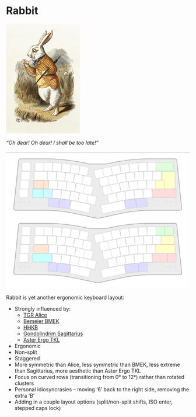 # Rabbit

![White Rabbit painting by John Tenniel](img/white-rabbit-john-tenniel-mini.png)

*“Oh dear! Oh dear! I shall be too late!”*

![preliminary keyboard layout for Rabbit](img/rabbit-prelim-10.png)

Rabbit is yet another ergonomic keyboard layout:
* Strongly influenced by:
  * [TGR Alice](https://geekhack.org/index.php?topic=95009.0)
  * [Bemeier BMEK](https://github.com/bemeier/bmek)
  * [HHKB](https://www.hhkeyboard.com/)
  * [Gondolindrim Sagittarius](https://geekhack.org/index.php?topic=107023.0)
  * [Aster Ergo TKL](https://geekhack.org/index.php?topic=116962.0)
* Ergonomic
* Non-split
* Staggered
* More symmetric than Alice, less symmetric than BMEK, less extreme than Sagittarius, more aesthetic than Aster Ergo TKL
* Focus on curved rows (transitioning from 0° to 12°) rather than rotated clusters
* Personal idiosyncrasies – moving ‘6’ back to the right side, removing the extra ‘B’
* Adding in a couple layout options (split/non-split shifts, ISO enter, stepped caps lock)

